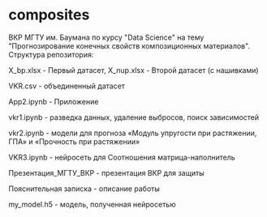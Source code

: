 # composites
ВКР МГТУ им. Баумана по курсу "Data Science" на тему "Прогнозирование конечных свойств композиционных материалов". 
Структура репозитория:

X_bp.xlsx - Первый датасет, X_nup.xlsx - Второй датасет (с нашивками)

VKR.csv - объединенный датасет

App2.ipynb - Приложение

vkr1.ipynb - разведка данных, удаление выбросов, поиск зависимостей

vkr2.ipynb - модели для прогноза «Модуль упругости при растяжении, ГПА» и «Прочность при растяжении»

VKR3.ipynb - нейросеть для Соотношения матрица-наполнитель

Презентация_МГТУ_ВКР - презентация ВКР для защиты

Пояснительная записка - описание работы 

my_model.h5 - модель, полученная нейросетью
